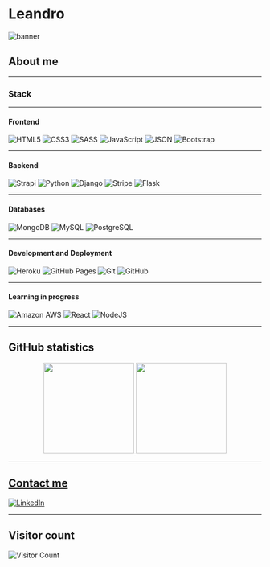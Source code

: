 # Leandro

![banner](images/banner.jpeg)

## About me



---

### Stack

---

#### **Frontend**

![HTML5](images/html5.svg) ![CSS3](images/css3.svg) ![SASS](images/sass.svg) ![JavaScript](images/javascript.svg) ![JSON](images/json.svg) ![Bootstrap](images/bootstrap.svg)

---

#### **Backend**

![Strapi](images/strapi.svg)  ![Python](images/python.svg) ![Django](images/django.svg) ![Stripe](images/stripe.svg) ![Flask](images/flask.svg)

---

#### **Databases**

![MongoDB](images/mongodb.svg) ![MySQL](images/mysql.svg) ![PostgreSQL](images/postgresql.svg)

---

#### **Development and Deployment**

![Heroku](images/heroku.svg) ![GitHub Pages](images/githubpages.svg) ![Git](images/git.svg) ![GitHub](images/github.svg) 

---

#### **Learning in progress**

![Amazon AWS](images/amazonaws.svg) ![React](images/react.svg)  ![NodeJS](images/nodedotjs.svg) 

---


## GitHub statistics

<div align="center">
  <a href="https://github.com/Doc-Le">
  <img height="180em" src="https://github-readme-stats.vercel.app/api?username=doc-le&show_icons=true&theme=dracula&include_all_commits=true&count_private=true"/>
  <img height="180em" src="https://github-readme-stats.vercel.app/api/top-langs/?username=doc-Le&layout=compact&langs_count=7&theme=dracula"/>
</div>

---

## Contact me

[![LinkedIn](images/linkedin.svg)](https://www.linkedin.com)

---

## Visitor count

![Visitor Count](https://profile-counter.glitch.me/abibubble/count.svg)
